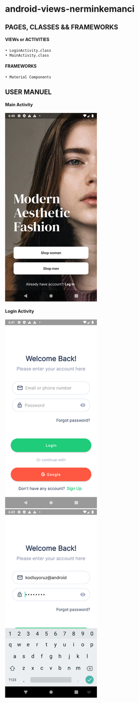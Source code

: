 # android-views-nerminkemanci

## PAGES, CLASSES && FRAMEWORKS



#### VIEWs or  ACTIVITIES
    • LoginActivity.class
    • MainActivity.class
    
  

#### FRAMEWORKS
    • Material Components
   
  

## USER MANUEL
####  Main Activity
<img src="./images/ss1.png" width="300">


####  Login Activity
<img src="./images/ss2.png" width="300"><img src="./images/ss3.png" width="300">

